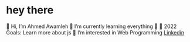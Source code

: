 # hey there
👋 Hi, I’m Ahmed Awamleh
🌱 I’m currently learning everything 🤣
🥅 2022 Goals: Learn more about js
👀 I’m interested in Web Programming
<a href="[https://www.google.com/](https://www.linkedin.com/in/ahmed-al-awamleh-135781155)" target="_blank">Linkedin</a>

